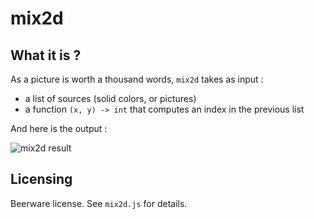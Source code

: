 mix2d
=====

What it is ?
------------

As a picture is worth a thousand words, `mix2d` takes as input :

  - a list of sources (solid colors, or pictures)
  - a function `(x, y) -> int` that computes an index in the previous list

And here is the output :

![mix2d result](http://i.imgur.com/h10ED.png)

Licensing
---------

Beerware license. See `mix2d.js` for details.
